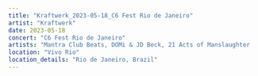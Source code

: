 ```yaml
---
title: "Kraftwerk_2023-05-18_C6 Fest Rio de Janeiro"
artist: "Kraftwerk"
date: 2023-05-18
concert: "C6 Fest Rio de Janeiro"
artists: "Mantra Club Beats, DOMi & JD Beck, 21 Acts of Manslaughter	Grindcore	United States, Buckshot, Jon Batiste, ABBA, 9 Foot Super SoldierCrossoverHardcore, 12 Gauge Rampage, Black Country, New Road, 324	Grindcore	Japan"
location: "Vivo Rio"
location_details: "Rio de Janeiro, Brazil"
---
```

